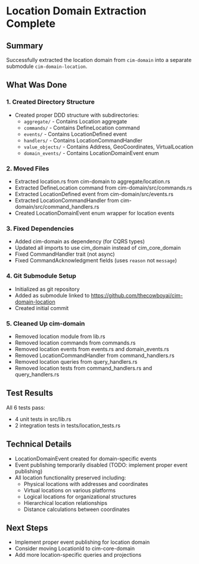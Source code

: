 # Location Domain Extraction Complete

## Summary
Successfully extracted the location domain from `cim-domain` into a separate submodule `cim-domain-location`.

## What Was Done

### 1. Created Directory Structure
- Created proper DDD structure with subdirectories:
  - `aggregate/` - Contains Location aggregate
  - `commands/` - Contains DefineLocation command
  - `events/` - Contains LocationDefined event
  - `handlers/` - Contains LocationCommandHandler
  - `value_objects/` - Contains Address, GeoCoordinates, VirtualLocation
  - `domain_events/` - Contains LocationDomainEvent enum

### 2. Moved Files
- Extracted location.rs from cim-domain to aggregate/location.rs
- Extracted DefineLocation command from cim-domain/src/commands.rs
- Extracted LocationDefined event from cim-domain/src/events.rs
- Extracted LocationCommandHandler from cim-domain/src/command_handlers.rs
- Created LocationDomainEvent enum wrapper for location events

### 3. Fixed Dependencies
- Added cim-domain as dependency (for CQRS types)
- Updated all imports to use cim_domain instead of cim_core_domain
- Fixed CommandHandler trait (not async)
- Fixed CommandAcknowledgment fields (uses `reason` not `message`)

### 4. Git Submodule Setup
- Initialized as git repository
- Added as submodule linked to https://github.com/thecowboyai/cim-domain-location
- Created initial commit

### 5. Cleaned Up cim-domain
- Removed location module from lib.rs
- Removed location commands from commands.rs
- Removed location events from events.rs and domain_events.rs
- Removed LocationCommandHandler from command_handlers.rs
- Removed location queries from query_handlers.rs
- Removed location tests from command_handlers.rs and query_handlers.rs

## Test Results
All 6 tests pass:
- 4 unit tests in src/lib.rs
- 2 integration tests in tests/location_tests.rs

## Technical Details
- LocationDomainEvent created for domain-specific events
- Event publishing temporarily disabled (TODO: implement proper event publishing)
- All location functionality preserved including:
  - Physical locations with addresses and coordinates
  - Virtual locations on various platforms
  - Logical locations for organizational structures
  - Hierarchical location relationships
  - Distance calculations between coordinates

## Next Steps
- Implement proper event publishing for location domain
- Consider moving LocationId to cim-core-domain
- Add more location-specific queries and projections
